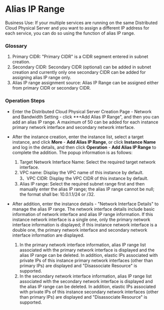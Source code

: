 # Alias IP Range

Business Use: If your multiple services are running on the same Distributed Cloud Physical Server and you want to assign a different IP address for each service, you can do so using the function of alias IP range.

### Glossary
  1. Primary CIDR: "Primary CIDR" is a CIDR segment entered in subnet creation.</br>
  2. Secondary CIDR: Secondary CIDR (optional) can be added in subnet creation and currently only one secondary CIDR can be added for assigning alias IP range only.</br>
  3. Alias IP range assignment source: Alias IP Range can be assigned either from primary CIDR or secondary CIDR.</br>

### Operation Steps
- Enter the Distributed Cloud Physical Server Creation Page - Network and Bandwidth Setting - click **+Add Alias IP Range", and then you can add an alias IP range. A maximum of 50 can be added for each instance primary network interface and secondary network interface.<br/>

- After the instance creation, enter the instance list, select a target instance, and click **More** - **Add Alias IP Range**, or click **Instance Name** and log in the details, and then click **Operation** - **Add Alias IP Range** to complete the addition. The popup information is as follows:<br/>
  1. Target Network Interface Name: Select the required target network interface.<br/>
  2. VPC name: Display the VPC name of this instance by default.<br/>
  3、VPC CIDR: Display the VPC CIDR of this instance by default.<br/>
  4. Alias IP range: Select the required subnet range first and then manually enter the alias IP range; the alias IP range cannot be null; the format shall be: 10.0.1.1/24 or /32.<br/>
  
- After addition, enter the instance details - "Network Interface Details" to manage the alias IP range. The network interface details include basic information of network interface and alias IP range information. If this instance network interface is a single one, only the primary network interface information is displayed; if this instance network interface is a double one, the primary network interface and secondary network interface information are displayed.<br/>
  1. In the primary network interface information, alias IP range list associated with the primary network interface is displayed and the alias IP range can be deleted. In addition, elastic IPs associated with private IPs of this instance primary network interfaces (other than primary IPs) are displayed and "Disassociate Resource" is supported.<br/>
  2. In the secondary network interface information, alias IP range list associated with the secondary network interface is displayed and the alias IP range can be deleted. In addition, elastic IPs associated with private IPs of this instance secondary network interfaces (other than primary IPs) are displayed and "Disassociate Resource" is supported.<br/>
  

